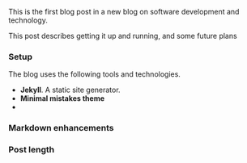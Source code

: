 This is the first blog post in a new blog on software development and technology. 

This post describes getting it up and running, and some future plans

### Setup

The blog uses the following tools and technologies.

- **Jekyll**. A static site generator.
- **Minimal mistakes theme**
- 

### Markdown enhancements


### Post length

<!--stackedit_data:
eyJwcm9wZXJ0aWVzIjoidGl0bGU6IFwiRmlyc3QgcG9zdFwiXG
5kYXRlOiAyMDIwLTAxLTMxVDE2OjAwXG5jYXRlZ29yaWVzOlxu
ICAtIGJsb2dcbnRhZ3M6XG4gIC0gSmVreWxsXG4gIC0gTWFya2
Rvd25cbiAgLSBNZXJtYWlkXG4gIC0gQmxvZ1xucHVibGlzaGVk
OiBmYWxzZVxuXG5cblxuIiwiaGlzdG9yeSI6Wy0yMDM0MDQ1OT
U0LC05ODY1ODY5NzQsNDI5MDEwMzA5LDUxMTgxMjcwM119
-->